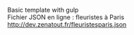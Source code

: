 Basic template with gulp<br/>
Fichier JSON en ligne : fleuristes à Paris http://dev.zenatout.fr/fleuristesparis.json <br/>

